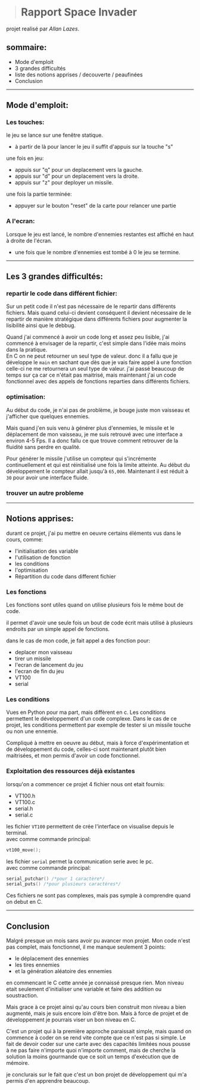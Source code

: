 ># **Rapport Space Invader**

projet realisé par *Allan Lazes*.


## **sommaire:**

- Mode d'emploit
- 3 grandes difficultés
- liste des notions apprises / decouverte / peaufinées
- Conclusion

***

## **Mode d'emploit:**

### Les touches:

le jeu se lance sur une fenêtre statique.
- à partir de là pour lancer le jeu il suffit d'appuis sur la touche "s"

une fois en jeu:
- appuis sur "q" pour un deplacement vers la gauche.
- appuis sur "d" pour un deplacement vers la droite.
- appuis sur "z" pour deployer un missile.

une fois la partie terminée:
- appuyer sur le bouton "reset" de la carte pour relancer une partie

### A l'ecran: 

Lorsque le jeu est lancé, le nombre d'ennemies restantes est affiché en haut à droite de l'écran.
- une fois que le nombre d'ennemies est tombé à 0 le jeu se termine.

***

## Les 3 grandes difficultés:

### **repartir le code dans différent fichier:**

Sur un petit code il n'est pas nécessaire de le repartir dans différents fichiers. Mais quand celui-ci devient conséquent il devient nécessaire de le repartir de manière stratégique dans différents fichiers pour augmenter la lisibilité ainsi que le debbug.

Quand j'ai commencé à avoir un code long et assez peu lisible, j'ai commencé à envisager de la repartir, c'est simple dans l'idée mais moins dans la pratique. \
En C on ne peut retourner un seul type de valeur. donc il a fallu que je développe le `main` en sachant que dès que je vais faire appel à une fonction celle-ci ne me retournera un seul type de valeur.
j'ai passé beaucoup de temps sur ça car ce n'était pas maitrisé, mais maintenant j'ai un code fonctionnel avec des appels de fonctions reparties dans différents fichiers.
  
### **optimisation:**

Au début du code, je n'ai pas de problème, je bouge juste mon vaisseau et j'afficher que quelques ennemies.

Mais quand j'en suis venu à générer plus d'ennemies, le missile et le déplacement de mon vaisseau, je me suis retrouvé avec une interface a environ 4-5 Fps. Il a donc fallu ce que trouve comment retrouver de la fluidité sans perdre en qualité.

Pour générer le missile j'utilise un compteur qui s'incrémente continuellement et qui est réinitialisé une fois la limite atteinte. Au début du développement le compteur allait jusqu'à `65,000`. Maintenant il est réduit à `30` pour avoir une interface fluide.

### trouver un autre probleme

***

## **Notions apprises:**

durant ce projet, j'ai pu mettre en oeuvre certains éléments vus dans le cours, comme:
- l'initialisation des variable
- l'utilisation de fonction 
- les conditions
- l'optimisation
- Répartition du code dans different fichier

### **Les fonctions**

Les fonctions sont utiles quand on utilise plusieurs fois le même bout de code.

il permet d'avoir une seule fois un bout de code écrit mais utilisé à plusieurs endroits par un simple appel de fonctions.

dans le cas de mon code, je fait appel a des fonction pour:
- deplacer mon vaisseau
- tirer un missile
- l'ecran de lancement du jeu
- l'ecran de fin du jeu
- VT100
- serial

### **Les conditions**

Vues en Python pour ma part, mais diffèrent en c. Les conditions permettent le développement d'un code complexe. Dans le cas de ce projet, les conditions permettent par exemple de tester si un missile touche ou non une ennemie.

Compliqué à mettre en oeuvre au début, mais à force d'expérimentation et de développement du code, celles-ci sont maintenant plutôt bien maitrisées, et mon permis d'avoir un code fonctionnel.

### **Exploitation des ressources déjà existantes**

lorsqu'on a commencer ce projet 4 fichier nous ont etait fournis:
- VT100.h
- VT100.c
- serial.h
- serial.c

les fichier `VT100` permettent de crée l'interface on visualise depuis le terminal. \
avec comme commande principal:

```c
vt100_move();
```
les fichier `serial` permet la communication serie avec le pc. \
avec comme commande principal:

```c
serial_putchar() /*pour 1 caractère*/
serial_puts() /*pour plusieurs caractères*/
```

Ces fichiers ne sont pas complexes, mais pas symple à comprendre quand on debut en C.

***

## Conclusion

Malgré presque un mois sans avoir pu avancer mon projet. Mon code n'est pas complet, mais fonctionnel, il me manque seulement 3 points:

- le déplacement des ennemies
- les tires ennemies
- et la génération aléatoire des ennemies

en commencant le C cette année je connaissé presque rien. Mon niveau etait seulement d'initialiser une variable et faire des addition ou soustraction.

Mais grace à ce projet ainsi qu'au cours bien construit mon niveau a bien augmenté, mais je suis encore loin d'être bon. Mais à force de projet et de développement je pourrais viser un bon niveau en C.

C'est un projet qui à la première approche paraissait simple, mais quand on commence à coder on se rend vite compte que ce n'est pas si simple. Le fait de devoir coder sur une carte avec des capacités limitées nous pousse à ne pas faire n'importe quoi n'importe comment, mais de cherche la solution la moins gourmande que ce soit un temps d'exécution que de mémoire.

je conclurais sur le fait que c'est un bon projet de développement qui m'a permis d'en apprendre beaucoup.
